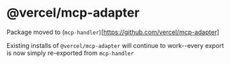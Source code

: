 # @vercel/mcp-adapter

Package moved to (`mcp-handler`)[https://github.com/vercel/mcp-adapter]

Existing installs of `@vercel/mcp-adapter` will continue to work--every export is now simply re-exported from `mcp-handler`
